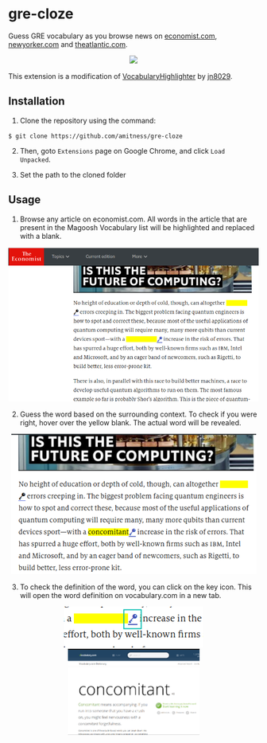 # gre-cloze
Guess GRE vocabulary as you browse news on [economist.com](https://www.economist.com), [newyorker.com](http://newyorker.com) and [theatlantic.com](https://theatlantic.com).  
<p align="center">
<img src="https://i.imgur.com/V9hoxIj.gif)"/>
</p>

This extension is a modification of [VocabularyHighlighter](https://github.com/jn8029/VocabularyHighlighter) by [jn8029](https://github.com/jn8029).


## Installation
1. Clone the repository using the command:

```shell
$ git clone https://github.com/amitness/gre-cloze
```

2. Then, goto `Extensions` page on Google Chrome, and click `Load Unpacked`.

3. Set the path to the cloned folder

## Usage
1. Browse any article on economist.com. All words in the article that are present in the Magoosh Vocabulary list will be highlighted and replaced with a blank.

<p align="center">
  <img src="images/screenshots/economist_article_example.png" width="664"/>
</p>

2. Guess the word based on the surrounding context. To check if you were right, hover over the yellow blank. The actual word will be revealed.  
<p align="center">
  <img src="images/screenshots/yellow_highlight_hover.png" width="493"/>
</p>


3. To check the definition of the word, you can click on the key icon. This will open the word definition on vocabulary.com in a new tab.  
<p align="center">
  <img src="images/screenshots/vocabulary_define.png"/>
  <img src="images/screenshots/vocabulary_com_page.png" width="265"/>
</p>
